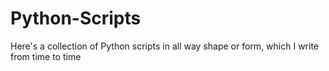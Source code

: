# Python-Scripts
Here's a collection of Python scripts in all way shape or form, which I write from time to time 
